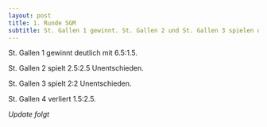 ```yaml
---
layout: post
title: 1. Runde SGM
subtitle: St. Gallen 1 gewinnt. St. Gallen 2 und St. Gallen 3 spielen unentschieden. St. Gallen 4 verliert.
---
```


St. Gallen 1 gewinnt deutlich mit 6.5:1.5.

St. Gallen 2 spielt 2.5:2.5 Unentschieden.

St. Gallen 3 spielt 2:2 Unentschieden.

St. Gallen 4 verliert 1.5:2.5.

_Update folgt_

<style>
table th, table td:nth-of-type(4) {
    white-space: nowrap;
}
</style>
